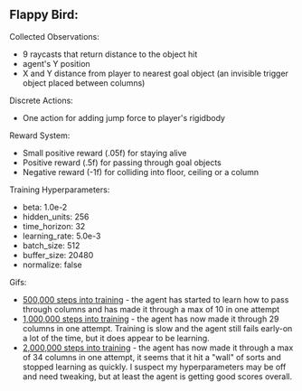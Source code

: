 ## Flappy Bird:
Collected Observations:
- 9 raycasts that return distance to the object hit
- agent's Y position
- X and Y distance from player to nearest goal object (an invisible trigger object placed between columns)

Discrete Actions:
- One action for adding jump force to player's rigidbody

Reward System:
- Small positive reward (.05f) for staying alive
- Positive reward (.5f) for passing through goal objects 
- Negative reward (-1f) for colliding into floor, ceiling or a column

Training Hyperparameters:
- beta: 1.0e-2
- hidden_units: 256
- time_horizon: 32
- learning_rate: 5.0e-3
- batch_size: 512
- buffer_size: 20480
- normalize: false
    
Gifs:
- <a href="https://imgur.com/a/liMf9WD">500,000 steps into training</a> - the agent has started to learn how to pass through columns and has made it through a max of 10 in one attempt
- <a href="https://imgur.com/a/YR5dmFh">1,000,000 steps into training</a> - the agent has now made it through 29 columns in one attempt. Training is slow and the agent still fails early-on a lot of the time, but it does appear to be learning.
- <a href="https://imgur.com/a/pdhPZ33">2,000,000 steps into training</a> - the agent has now made it through a max of 34 columns in one attempt, it seems that it hit a "wall" of sorts and stopped learning as quickly. I suspect my hyperparameters may be off and need tweaking, but at least the agent is getting good scores overall.
